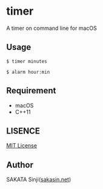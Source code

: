 # timer

A timer on command line for macOS


## Usage

```
$ timer minutes
```

```
$ alarm hour:min
```

## Requirement

- macOS
- C++11


## LISENCE

[MIT License](LISENCE)


## Author

SAKATA Sinji([sakasin.net](https://sakasin.net))
